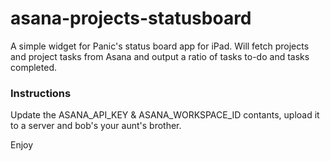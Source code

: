 asana-projects-statusboard
==========================

A simple widget for Panic's status board app for iPad. Will fetch projects and project tasks from Asana and output a ratio of tasks to-do and tasks completed.

### Instructions

Update the ASANA_API_KEY & ASANA_WORKSPACE_ID contants, upload it to a server and bob's your aunt's brother.

Enjoy
